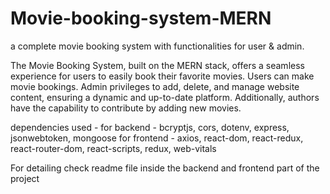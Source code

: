 # Movie-booking-system-MERN
a complete movie booking system with functionalities for user &amp; admin.

The Movie Booking System, built on the MERN stack, offers a seamless experience for users to easily book their favorite movies. Users can make movie bookings. Admin privileges to add, delete, and manage website content, ensuring a dynamic and up-to-date platform. Additionally, authors have the capability to contribute by adding new movies.

dependencies used - 
for backend - bcryptjs, cors, dotenv, express, jsonwebtoken, mongoose
for frontend - axios, react-dom, react-redux, react-router-dom, react-scripts, redux, web-vitals

For detailing check readme file inside the backend and frontend part of the project

